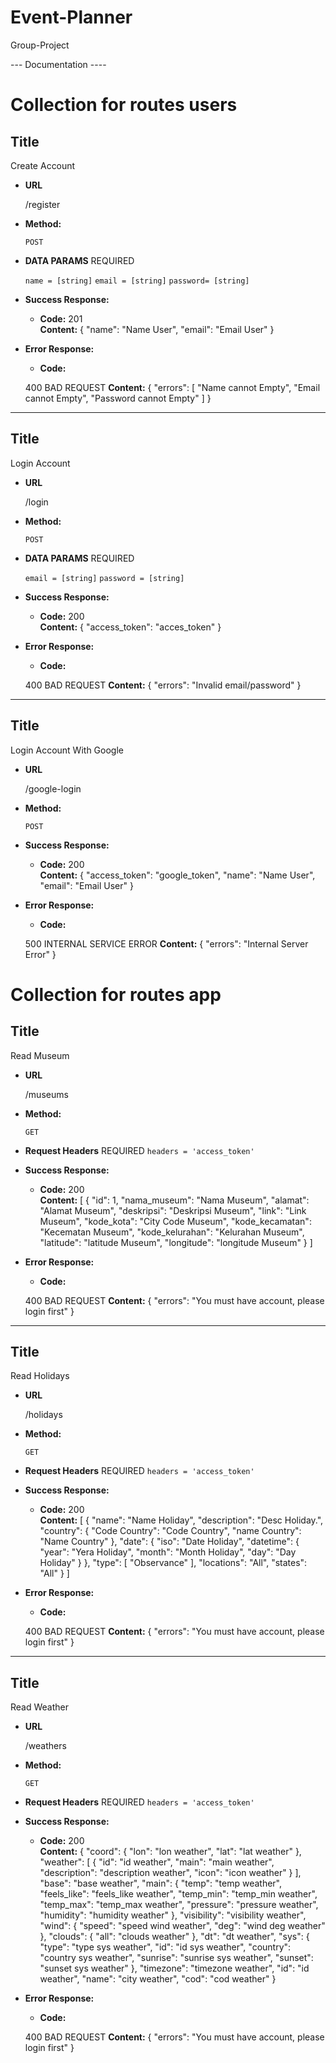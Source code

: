 # Event-Planner
Group-Project

--- Documentation ----

Collection for routes users
==================================================================

 **Title**
----
  Create Account

* **URL**

  /register

* **Method:**
  
  `POST`

* **DATA PARAMS**
  REQUIRED
  
  `name = [string]`
  `email = [string]`
  `password= [string]`
  
  
* **Success Response:**
  
  * **Code:** 201 <br />
    **Content:**
    {
    "name": "Name User",
    "email": "Email User"
    }
 
* **Error Response:**

  * **Code:** 

  400 BAD REQUEST
    **Content:**
    {
    "errors": [
        "Name cannot Empty",
        "Email cannot Empty",
        "Password cannot Empty"
    ]
    }

------------------------------------------------------------------------------------

 **Title**
----
  Login Account

* **URL**

  /login

* **Method:**
  
  `POST`

* **DATA PARAMS**
  REQUIRED
  
  `email = [string]`
  `password = [string]`
  
  
* **Success Response:**
  
  * **Code:** 200 <br />
    **Content:**
    {
        "access_token": "acces_token"
    }
 
* **Error Response:**

  * **Code:** 

  400 BAD REQUEST
    **Content:**
    {
        "errors": "Invalid email/password"
    }

------------------------------------------------------------------------------------

 **Title**
----
  Login Account With Google

* **URL**

  /google-login

* **Method:**
  
  `POST`

* **Success Response:**
  
  * **Code:** 200 <br />
    **Content:**
    {
      "access_token": "google_token",
      "name": "Name User",
      "email": "Email User"
    }
 
* **Error Response:**

  * **Code:** 

  500 INTERNAL SERVICE ERROR
    **Content:**
    {
      "errors": "Internal Server Error"
    }
  



Collection for routes app
==================================================================

**Title**
----
  Read Museum

* **URL**

  /museums

* **Method:**
  
  `GET`

* **Request Headers**
  REQUIRED
  `headers = 'access_token'`
    
* **Success Response:**
  
  * **Code:** 200 <br />
    **Content:**
    [
        {
            "id": 1,
            "nama_museum": "Nama Museum",
            "alamat": "Alamat Museum",
            "deskripsi": "Deskripsi Museum",
            "link": "Link Museum",
            "kode_kota": "City Code Museum",
            "kode_kecamatan": "Kecematan Museum",
            "kode_kelurahan": "Kelurahan Museum",
            "latitude": "latitude Museum",
            "longitude": "longitude Museum"
        }
    ]
 
* **Error Response:**

  * **Code:** 

  400 BAD REQUEST
    **Content:**
    {
        "errors": "You must have account, please login first"
    }

--------------------------------------------------------------------------------

**Title**
----
  Read Holidays

* **URL**

  /holidays

* **Method:**
  
  `GET`

* **Request Headers**
  REQUIRED
  `headers = 'access_token'`
    
* **Success Response:**
  
  * **Code:** 200 <br />
    **Content:**
    [
        {
            "name": "Name Holiday",
            "description": "Desc Holiday.",
            "country": {
            "Code Country": "Code Country",
            "name Country": "Name Country"
            },
            "date": {
            "iso": "Date Holiday",
            "datetime": {
                "year": "Yera Holiday",
                "month": "Month Holiday",
                "day": "Day Holiday"
            }
            },
            "type": [
            "Observance"
            ],
            "locations": "All",
            "states": "All"
        }
    ]
 
* **Error Response:**

  * **Code:** 

  400 BAD REQUEST
    **Content:**
    {
        "errors": "You must have account, please login first"
    }

--------------------------------------------------------------------------------

**Title**
----
  Read Weather

* **URL**

  /weathers

* **Method:**
  
  `GET`

* **Request Headers**
  REQUIRED
  `headers = 'access_token'`
    
* **Success Response:**
  
  * **Code:** 200 <br />
    **Content:**
    {
        "coord": {
            "lon": "lon weather",
            "lat": "lat weather"
        },
        "weather": [
            {
            "id": "id weather",
            "main": "main weather",
            "description": "description weather",
            "icon": "icon weather"
            }
        ],
        "base": "base weather",
        "main": {
            "temp": "temp weather",
            "feels_like": "feels_like weather",
            "temp_min": "temp_min weather",
            "temp_max": "temp_max weather",
            "pressure": "pressure weather",
            "humidity": "humidity weather"
        },
        "visibility": "visibility weather",
        "wind": {
            "speed": "speed wind weather",
            "deg": "wind deg weather"
        },
        "clouds": {
            "all": "clouds weather"
        },
        "dt": "dt weather",
        "sys": {
            "type": "type sys weather",
            "id": "id sys weather",
            "country": "country sys weather",
            "sunrise": "sunrise sys weather",
            "sunset": "sunset sys weather"
        },
        "timezone": "timezone weather",
        "id": "id weather",
        "name": "city weather",
        "cod": "cod weather"
    }
 
* **Error Response:**

  * **Code:** 

  400 BAD REQUEST
    **Content:**
    {
        "errors": "You must have account, please login first"
    }